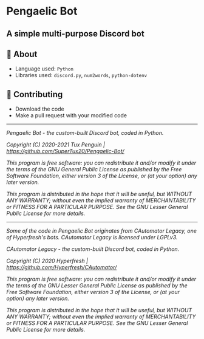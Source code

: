 # Pengaelic Bot

## A simple multi-purpose Discord bot

## 📄 About

- Language used: `Python`
- Libraries used: `discord.py`, `num2words`, `python-dotenv`

## 🤝 Contributing

- Download the code
- Make a pull request with your modified code

---

*Pengaelic Bot - the custom-built Discord bot, coded in Python.*

*Copyright (C) 2020-2021 Tux Penguin | <https://github.com/SuperTux20/Pengaelic-Bot/>*

*This program is free software: you can redistribute it and/or modify it under the terms of the GNU General Public License as published by the Free Software Foundation, either version 3 of the License, or (at your option) any later version.*

*This program is distributed in the hope that it will be useful, but WITHOUT ANY WARRANTY; without even the implied warranty of MERCHANTABILITY or FITNESS FOR A PARTICULAR PURPOSE. See the GNU Lesser General Public License for more details.*

---

*Some of the code in Pengaelic Bot originates from CAutomator Legacy, one of Hyperfresh's bots. CAutomator Legacy is licensed under LGPLv3.*

*CAutomator Legacy - the custom-built Discord bot, coded in Python.*

*Copyright (C) 2020 Hyperfresh | <https://github.com/Hyperfresh/CAutomator/>*

*This program is free software: you can redistribute it and/or modify it under the terms of the GNU Lesser General Public License as published by the Free Software Foundation, either version 3 of the License, or (at your option) any later version.*

*This program is distributed in the hope that it will be useful, but WITHOUT ANY WARRANTY; without even the implied warranty of MERCHANTABILITY or FITNESS FOR A PARTICULAR PURPOSE. See the GNU Lesser General Public License for more details.*
